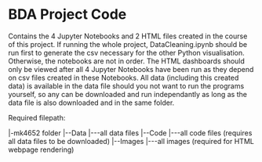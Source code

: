 # BDA Project Code

Contains the 4 Jupyter Notebooks and 2 HTML files created in the course of this project. If running the whole project, DataCleaning.ipynb should be run first to generate 
the csv necessary for the other Python visualisation. Otherwise, the notebooks are not in order. The HTML dashboards should only be viewed after all 4 Jupyter Notebooks 
have been run as they depend on csv files created in these Notebooks. All data (including this created data) is available in the data file should you not want to run the 
programs yourself, so any can be downloaded and run independantly as long as the data file is also downloaded and in the same folder.

Required filepath: 

|-mk4652 folder
|--Data
|---all data files
|--Code
|---all code files (requires all data files to be downloaded)
|--Images
|---all images (required for HTML webpage rendering)
